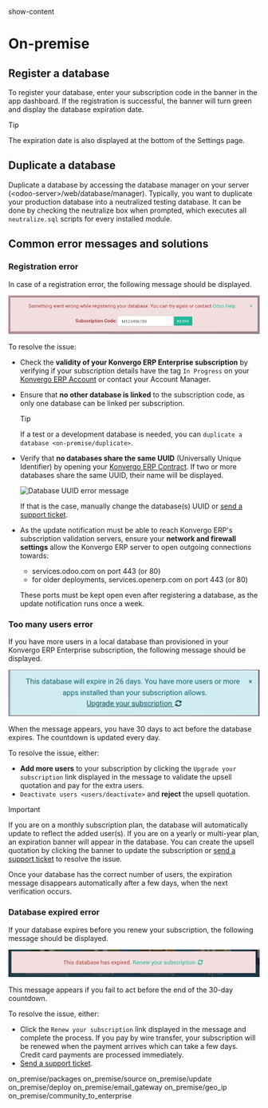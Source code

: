 show-content  

# On-premise

## Register a database

To register your database, enter your subscription code in the banner in
the app dashboard. If the registration is successful, the banner will
turn green and display the database expiration date.

> [!TIP]
> The expiration date is also displayed at the bottom of the Settings
> page.

## Duplicate a database

Duplicate a database by accessing the database manager on your server
(<span class="title-ref">\<odoo-server\>/web/database/manager</span>).
Typically, you want to duplicate your production database into a
neutralized testing database. It can be done by checking the neutralize
box when prompted, which executes all `neutralize.sql` scripts for every
installed module.

## Common error messages and solutions

### Registration error

In case of a registration error, the following message should be
displayed.

![Database registration error message](on_premise/error-message-sub-code.png)

To resolve the issue:

- Check the **validity of your Konvergo ERP Enterprise subscription** by
  verifying if your subscription details have the tag `In Progress` on
  your [Konvergo ERP Account](https://accounts.odoo.com/my/subscription) or
  contact your Account Manager.

- Ensure that **no other database is linked** to the subscription code,
  as only one database can be linked per subscription.

  > [!TIP]
  > If a test or a development database is needed, you can
  > `duplicate a database
  > <on-premise/duplicate>`.

- Verify that **no databases share the same UUID** (Universally Unique
  Identifier) by opening your [Konvergo ERP
  Contract](https://accounts.odoo.com/my/subscription). If two or more
  databases share the same UUID, their name will be displayed.

  ![Database UUID error message](on_premise/unlink-db-name-collision.png)

  If that is the case, manually change the database(s) UUID or [send a
  support ticket](https://www.odoo.com/help).

- As the update notification must be able to reach Konvergo ERP's subscription
  validation servers, ensure your **network and firewall settings**
  allow the Konvergo ERP server to open outgoing connections towards:

  - <span class="title-ref">services.odoo.com</span> on port
    <span class="title-ref">443</span> (or
    <span class="title-ref">80</span>)
  - for older deployments,
    <span class="title-ref">services.openerp.com</span> on port
    <span class="title-ref">443</span> (or
    <span class="title-ref">80</span>)

  These ports must be kept open even after registering a database, as
  the update notification runs once a week.

### Too many users error

If you have more users in a local database than provisioned in your Konvergo ERP
Enterprise subscription, the following message should be displayed.

![Too many users on a database error message](on_premise/add-more-users.png)

When the message appears, you have 30 days to act before the database
expires. The countdown is updated every day.

To resolve the issue, either:

- **Add more users** to your subscription by clicking the
  `Upgrade your subscription` link displayed in the message to validate
  the upsell quotation and pay for the extra users.
- `Deactivate users <users/deactivate>` and **reject** the upsell
  quotation.

> [!IMPORTANT]
> If you are on a monthly subscription plan, the database will
> automatically update to reflect the added user(s). If you are on a
> yearly or multi-year plan, an expiration banner will appear in the
> database. You can create the upsell quotation by clicking the banner
> to update the subscription or [send a support
> ticket](https://www.odoo.com/help) to resolve the issue.

Once your database has the correct number of users, the expiration
message disappears automatically after a few days, when the next
verification occurs.

### Database expired error

If your database expires before you renew your subscription, the
following message should be displayed.

![Database expired error message](on_premise/database-expired.png)

This message appears if you fail to act before the end of the 30-day
countdown.

To resolve the issue, either:

- Click the `Renew your subscription` link displayed in the message and
  complete the process. If you pay by wire transfer, your subscription
  will be renewed when the payment arrives which can take a few days.
  Credit card payments are processed immediately.
- [Send a support ticket](https://www.odoo.com/help).

<div class="toctree">

on_premise/packages on_premise/source on_premise/update
on_premise/deploy on_premise/email_gateway on_premise/geo_ip
on_premise/community_to_enterprise

</div>
